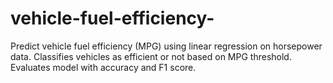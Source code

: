 # vehicle-fuel-efficiency-
Predict vehicle fuel efficiency (MPG) using linear regression on horsepower data. Classifies vehicles as efficient or not based on MPG threshold. Evaluates model with accuracy and F1 score.
